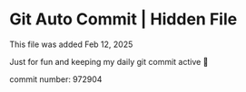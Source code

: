 # Git Auto Commit | Hidden File

This file was added Feb 12, 2025

Just for fun and keeping my daily git commit active 🤪

commit number: 972904
